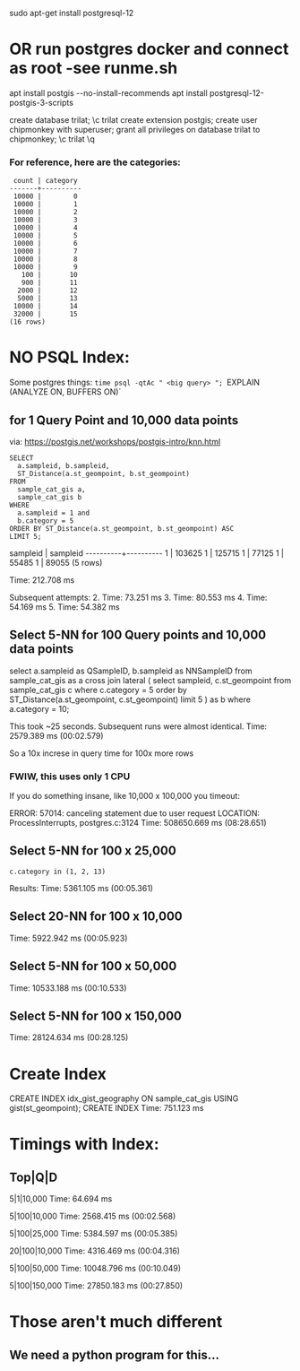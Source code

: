 sudo apt-get install postgresql-12

# OR run postgres docker and connect as root -see runme.sh
apt install postgis --no-install-recommends
apt install postgresql-12-postgis-3-scripts

create database trilat;
\c trilat
create extension postgis;
create user chipmonkey with superuser;
grant all privileges on database trilat to chipmonkey;
\c trilat
\q

### For reference, here are the categories:
```
 count | category 
-------+----------
 10000 |        0
 10000 |        1
 10000 |        2
 10000 |        3
 10000 |        4
 10000 |        5
 10000 |        6
 10000 |        7
 10000 |        8
 10000 |        9
   100 |       10
   900 |       11
  2000 |       12
  5000 |       13
 10000 |       14
 32000 |       15
(16 rows)
```


# NO PSQL Index:
Some postgres things:
`time psql -qtAc " <big query> ";
`EXPLAIN (ANALYZE ON, BUFFERS ON)`
## for 1 Query Point and 10,000 data points
via: https://postgis.net/workshops/postgis-intro/knn.html
```
SELECT
  a.sampleid, b.sampleid,
  ST_Distance(a.st_geompoint, b.st_geompoint)
FROM
  sample_cat_gis a,
  sample_cat_gis b
WHERE
  a.sampleid = 1 and
  b.category = 5
ORDER BY ST_Distance(a.st_geompoint, b.st_geompoint) ASC
LIMIT 5;
```

 sampleid | sampleid 
----------+----------
        1 |   103625
        1 |   125715
        1 |    77125
        1 |    55485
        1 |    89055
(5 rows)

Time: 212.708 ms

Subsequent attempts:
2. Time: 73.251 ms
3. Time: 80.553 ms
4. Time: 54.169 ms
5. Time: 54.382 ms


## Select 5-NN for 100 Query points and 10,000 data points
select a.sampleid as QSampleID, b.sampleid as NNSampleID
from
  sample_cat_gis as a
cross join lateral (
    select sampleid, c.st_geompoint
    from sample_cat_gis c
    where
    c.category = 5
    order by ST_Distance(a.st_geompoint, c.st_geompoint)
    limit 5
    ) as b
where
    a.category = 10;

This took ~25 seconds.  Subsequent runs were almost identical.
Time: 2579.389 ms (00:02.579)

So a 10x increse in query time for 100x more rows

### FWIW, this uses only 1 CPU

If you do something insane, like 10,000 x 100,000 you timeout:

ERROR:  57014: canceling statement due to user request
LOCATION:  ProcessInterrupts, postgres.c:3124
Time: 508650.669 ms (08:28.651)

## Select 5-NN for 100 x 25,000
`c.category in (1, 2, 13)`

Results:
Time: 5361.105 ms (00:05.361)

## Select 20-NN for 100 x 10,000
Time: 5922.942 ms (00:05.923)

## Select 5-NN for 100 x 50,000
Time: 10533.188 ms (00:10.533)

## Select 5-NN for 100 x 150,000
Time: 28124.634 ms (00:28.125)

# Create Index
CREATE INDEX idx_gist_geography ON sample_cat_gis USING gist(st_geompoint);
CREATE INDEX
Time: 751.123 ms

# Timings with Index:
Top|Q|D
---
5|1|10,000
Time: 64.694 ms

5|100|10,000
Time: 2568.415 ms (00:02.568)

5|100|25,000
Time: 5384.597 ms (00:05.385)

20|100|10,000
Time: 4316.469 ms (00:04.316)

5|100|50,000
Time: 10048.796 ms (00:10.049)

5|100|150,000
Time: 27850.183 ms (00:27.850)

# Those aren't much different

##  We need a python program for this...
